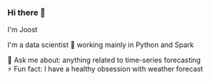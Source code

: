 ### Hi there 👋

<!--
**jope35/jope35** is a ✨ _special_ ✨ repository because its `README.md` (this file) appears on your GitHub profile.

Here are some ideas to get you started:

- 🔭 I’m currently working on ...
- 🌱 I’m currently learning ...
- 👯 I’m looking to collaborate on ...
- 🤔 I’m looking for help with ...
- 💬 Ask me about ...
- 📫 How to reach me: ...
- 😄 Pronouns: ...
- ⚡ Fun fact: ...
-->

I'm Joost

I'm a data scientist 🤖 working mainly in Python and Spark 

💬 Ask me about: anything related to time-series forecasting <br>
⚡ Fun fact: I have a healthy obsession with weather forecast
